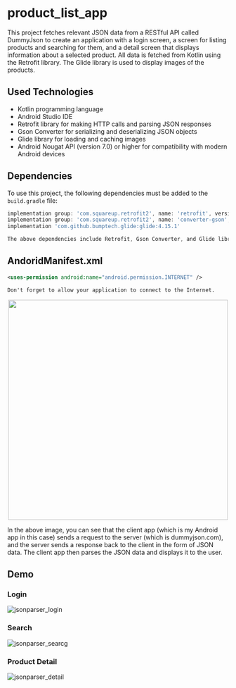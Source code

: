 # product_list_app

 This project fetches relevant JSON data from a RESTful API called DummyJson to create an application with a login screen, a screen for listing products and searching for them, and a detail screen that displays information about a selected product. All data is fetched from Kotlin using the Retrofit library. The Glide library is used to display images of the products.
 
## Used Technologies

- Kotlin programming language
- Android Studio IDE 
- Retrofit library for making HTTP calls and parsing JSON responses
- Gson Converter for serializing and deserializing JSON objects
- Glide library for loading and caching images
- Android Nougat API (version 7.0) or higher for compatibility with modern Android devices

## Dependencies

To use this project, the following dependencies must be added to the `build.gradle` file:

```gradle
implementation group: 'com.squareup.retrofit2', name: 'retrofit', version: '2.9.0'
implementation group: 'com.squareup.retrofit2', name: 'converter-gson', version: '2.9.0'
implementation 'com.github.bumptech.glide:glide:4.15.1'

The above dependencies include Retrofit, Gson Converter, and Glide libraries. You can add them by copying and pasting the above code to the dependencies block of your build.gradle file.
```

## AndoridManifest.xml

```AndroidManifest.xml
<uses-permission android:name="android.permission.INTERNET" />

Don't forget to allow your application to connect to the Internet.

```


<p align="center">
  <img src="https://user-images.githubusercontent.com/116732291/236847033-24be90f6-306d-43d6-a675-371abc91bef8.jpg" width="500" style="display: block; margin: auto;">
</p>




In the above image, you can see that the client app (which is my Android app in this case) sends a request to the server (which is dummyjson.com), and the server sends a response back to the client in the form of JSON data. The client app then parses the JSON data and displays it to the user.

## Demo

### Login

![jsonparser_login](https://user-images.githubusercontent.com/116732291/236849364-31ee47da-7363-431f-bdf9-d4e5ebbfe804.gif)

### Search

![jsonparser_searcg](https://user-images.githubusercontent.com/116732291/236849448-7a930dee-398c-43df-ab39-68d8fb46d4f1.gif)

### Product Detail

![jsonparser_detail](https://user-images.githubusercontent.com/116732291/236849531-25898763-2c0c-4e34-92a6-971b010a9bea.gif)





